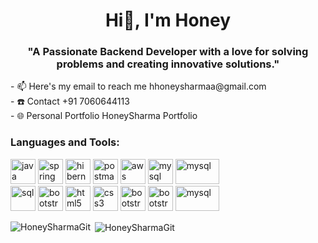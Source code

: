 
<h1 align="center">Hi👋, I'm Honey</h1>
    <h3 align="center">"A Passionate Backend Developer with a love for solving problems and creating innovative solutions."</h3>
 - 📫 Here's my email to reach me <a href="#" target="_blank" style="text-decoration: none">hhoneysharmaa@gmail.com</a>
    <br/> - ☎️ Contact +91 7060644113
    <br/> - 🌐 Personal Portfolio <a href="https://honeysharmagit.github.io/" target="_blank" style="text-decoration: none">HoneySharma Portfolio</a>
    <h3 align="left">Languages and Tools:</h3>
    <p align="left">
        <img src="https://www.vectorlogo.zone/logos/java/java-icon.svg" alt="java" width="40" height="40" />
        <img src="https://www.vectorlogo.zone/logos/springio/springio-icon.svg" alt="spring" width="40" height="40" />
        <img src="https://www.vectorlogo.zone/logos/hibernate/hibernate-icon.svg" alt="hibernate" width="40" height="40" />
        <img src="https://www.vectorlogo.zone/logos/getpostman/getpostman-icon.svg" alt="postman" width="40" height="40" />
        <img src="https://www.vectorlogo.zone/logos/amazon_aws/amazon_aws-icon.svg" alt="aws" width="40" height="40" />
        <img src="https://www.vectorlogo.zone/logos/mysql/mysql-official.svg" alt="mysql" width="40" height="40" />
        <img src="https://www.vectorlogo.zone/logos/mongodb/mongodb-ar21.svg" alt="mysql" width="70" height="40" /><br/>
        <img src="https://www.vectorlogo.zone/logos/sqlite/sqlite-icon.svg" alt="sql" width="40" height="40" />
        <img src="https://www.vectorlogo.zone/logos/apache_tomcat/apache_tomcat-icon.svg" alt="bootstrap" width="40" height="40" />
        <img src="https://www.vectorlogo.zone/logos/w3_html5/w3_html5-icon.svg" alt="html5" width="40" height="40" />
        <img src="https://www.vectorlogo.zone/logos/w3_css/w3_css-icon.svg" alt="css3" width="40" height="40" />
        <img src="https://www.vectorlogo.zone/logos/getbootstrap/getbootstrap-icon.svg" alt="bootstrap" width="40" height="40" />
        <img src="https://www.vectorlogo.zone/logos/javascript/javascript-icon.svg" alt="bootstrap" width="40" height="40" />
        <img src="https://www.vectorlogo.zone/logos/nodejs/nodejs-ar21.svg" alt="mysql" width="70" height="40" /><br/>
    </p>
    <p>
        <img align="left" src="https://github-readme-stats.vercel.app/api/top-langs/?username=HoneySharmaGit&layout=compact&theme=dark" alt="HoneySharmaGit" />
    </p>
    <p>
        &nbsp;<img align="center" src="https://github-readme-stats.vercel.app/api?username=HoneySharmaGit&hide=contribs,prs,stars&count_private=true&show_icons=true&theme=dark" alt="HoneySharmaGit" />
    </p>
